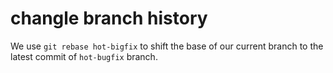 # changle branch history
We use `git rebase hot-bigfix` to shift the base of our current branch to the latest commit of `hot-bugfix` branch.